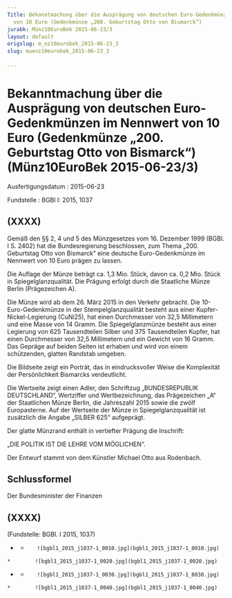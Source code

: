 ```yaml
---
Title: Bekanntmachung über die Ausprägung von deutschen Euro-Gedenkmünzen im Nennwert
  von 10 Euro (Gedenkmünze „200. Geburtstag Otto von Bismarck“)
jurabk: Münz10EuroBek 2015-06-23/3
layout: default
origslug: m_nz10eurobek_2015-06-23_3
slug: muenz10eurobek_2015-06-23_3

---
```


# Bekanntmachung über die Ausprägung von deutschen Euro-Gedenkmünzen im Nennwert von 10 Euro (Gedenkmünze „200. Geburtstag Otto von Bismarck“) (Münz10EuroBek 2015-06-23/3)

Ausfertigungsdatum
:   2015-06-23

Fundstelle
:   BGBl I: 2015, 1037


## (XXXX)

Gemäß den §§ 2, 4 und 5 des Münzgesetzes vom 16. Dezember 1999 (BGBl.
I S. 2402) hat die Bundesregierung beschlossen, zum Thema „200.
Geburtstag Otto von Bismarck“ eine deutsche Euro-Gedenkmünze im
Nennwert von 10 Euro prägen zu lassen.

Die Auflage der Münze beträgt ca. 1,3 Mio. Stück, davon ca. 0,2 Mio.
Stück in Spiegelglanzqualität. Die Prägung erfolgt durch die
Staatliche Münze Berlin (Prägezeichen A).

Die Münze wird ab dem 26. März 2015 in den Verkehr gebracht. Die
10-Euro-Gedenkmünze in der Stempelglanzqualität besteht aus einer
Kupfer-Nickel-Legierung (CuNi25), hat einen Durchmesser von 32,5
Millimetern und eine Masse von 14 Gramm. Die Spiegelglanzmünze besteht
aus einer Legierung von 625 Tausendteilen Silber und 375 Tausendteilen
Kupfer, hat einen Durchmesser von 32,5 Millimetern und ein Gewicht von
16 Gramm. Das Gepräge auf beiden Seiten ist erhaben und wird von einem
schützenden, glatten Randstab umgeben.

Die Bildseite zeigt ein Porträt, das in eindrucksvoller Weise die
Komplexität der Persönlichkeit Bismarcks verdeutlicht.

Die Wertseite zeigt einen Adler, den Schriftzug „BUNDESREPUBLIK
DEUTSCHLAND“, Wertziffer und Wertbezeichnung, das Prägezeichen „A“ der
Staatlichen Münze Berlin, die Jahreszahl 2015 sowie die zwölf
Europasterne. Auf der Wertseite der Münze in Spiegelglanzqualität ist
zusätzlich die Angabe „SILBER 625“ aufgeprägt.

Der glatte Münzrand enthält in vertiefter Prägung die Inschrift:

„DIE POLITIK IST DIE LEHRE VOM MÖGLICHEN“.

Der Entwurf stammt von dem Künstler Michael Otto aus Rodenbach.


## Schlussformel

Der Bundesminister der Finanzen


## (XXXX)

(Fundstelle: BGBl. I 2015, 1037)


*    *        ![bgbl1_2015_j1037-1_0010.jpg](bgbl1_2015_j1037-1_0010.jpg)
    *        ![bgbl1_2015_j1037-1_0020.jpg](bgbl1_2015_j1037-1_0020.jpg)

*    *        ![bgbl1_2015_j1037-1_0030.jpg](bgbl1_2015_j1037-1_0030.jpg)
    *        ![bgbl1_2015_j1037-1_0040.jpg](bgbl1_2015_j1037-1_0040.jpg)



